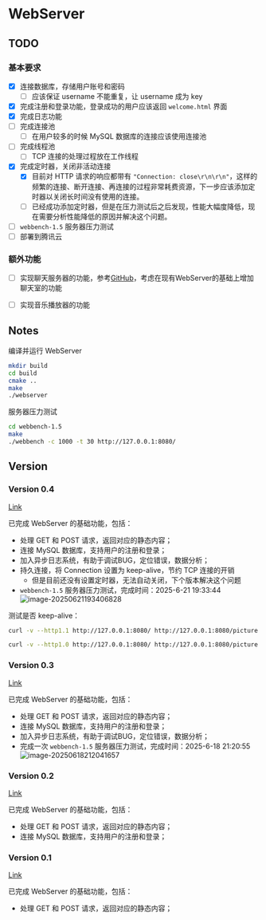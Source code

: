 # WebServer


## TODO

### 基本要求

- [x] 连接数据库，存储用户账号和密码
    - [ ] 应该保证 username 不能重复，让 username 成为 key

- [x] 完成注册和登录功能，登录成功的用户应该返回 `welcome.html` 界面
- [x] 完成日志功能
- [ ] 完成连接池
    - [ ] 在用户较多的时候 MySQL 数据库的连接应该使用连接池
- [ ] 完成线程池
    - [ ] TCP 连接的处理过程放在工作线程
- [x] 完成定时器，关闭非活动连接
    - [x] 目前对 HTTP 请求的响应都带有 `"Connection: close\r\n\r\n"`，这样的频繁的连接、断开连接、再连接的过程非常耗费资源，下一步应该添加定时器以关闭长时间没有使用的连接。
    - [ ] 已经成功添加定时器，但是在压力测试后之后发现，性能大幅度降低，现在需要分析性能降低的原因并解决这个问题。

- [ ] `webbench-1.5` 服务器压力测试
- [ ] 部署到腾讯云

### 额外功能

- [ ] 实现聊天服务器的功能，参考[GitHub](https://github.com/archibate/co_http)，考虑在现有WebServer的基础上增加聊天室的功能
- [ ] 实现音乐播放器的功能



## Notes

编译并运行 WebServer

```bash
mkdir build
cd build
cmake ..
make
./webserver
```

服务器压力测试

```bash
cd webbench-1.5
make
./webbench -c 1000 -t 30 http://127.0.0.1:8080/
```



## Version

### Version 0.4

[Link]()

已完成 WebServer 的基础功能，包括：

*   处理 GET 和 POST 请求，返回对应的静态内容；
*   连接 MySQL 数据库，支持用户的注册和登录；
*   加入异步日志系统，有助于调试BUG，定位错误，数据分析；
*   持久连接，将 Connection 设置为 keep-alive，节约 TCP 连接的开销
    *   但是目前还没有设置定时器，无法自动关闭，下个版本解决这个问题
*   `webbench-1.5` 服务器压力测试，完成时间：2025-6-21 19:33:44
    ![image-20250621193406828](https://amonologue-image-bed.oss-cn-chengdu.aliyuncs.com/2025/202506211934008.png)

测试是否 keep-alive：

```bash
curl -v --http1.1 http://127.0.0.1:8080/ http://127.0.0.1:8080/picture http://127.0.0.1:8080/login http://127.0.0.1:8080/welcome > http11NUL
```

```bash
curl -v --http1.0 http://127.0.0.1:8080/ http://127.0.0.1:8080/picture http://127.0.0.1:8080/login http://127.0.0.1:8080/welcome > http10NUL
```



### Version 0.3

[Link](https://github.com/A-Egoist/WebServer/tree/5a25bb874cd17e16a1e446188b69a10c97e098b7)

已完成 WebServer 的基础功能，包括：

*   处理 GET 和 POST 请求，返回对应的静态内容；
*   连接 MySQL 数据库，支持用户的注册和登录；
*   加入异步日志系统，有助于调试BUG，定位错误，数据分析；
*   完成一次 `webbench-1.5` 服务器压力测试，完成时间：2025-6-18 21:20:55
    ![image-20250618212041657](https://amonologue-image-bed.oss-cn-chengdu.aliyuncs.com/2025/202506182120838.png)

### Version 0.2

[Link](https://github.com/A-Egoist/WebServer/tree/11830bcd8217816af960a1f5e7cb15d7dda5bdcc)

已完成 WebServer 的基础功能，包括：

*   处理 GET 和 POST 请求，返回对应的静态内容；
*   连接 MySQL 数据库，支持用户的注册和登录；

### Version 0.1

[Link](https://github.com/A-Egoist/WebServer/tree/4dbadc7e63c5665b921c8cce4055bf8d54db595f)

已完成 WebServer 的基础功能，包括：

*   处理 GET 和 POST 请求，返回对应的静态内容；